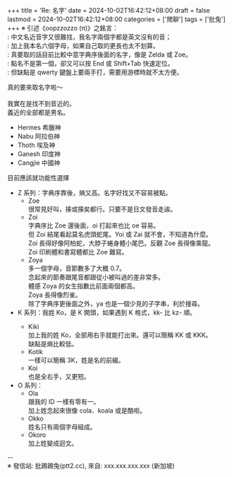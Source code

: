 +++
title = 'Re: 名字'
date = 2024-10-02T16:42:12+08:00
draft = false
lastmod = 2024-10-02T16:42:12+08:00
categories = ['閒聊']
tags = ['批兔']
+++
※ 引述《oopzzozzo (π)》之銘言：<br>
: 中文名近音字又很難找，我名字兩個字都是英文沒有的音；<br>
: 加上我本名六個字母，如果自己取的更長也太不划算。<br>
: 真要取的話目前比較中意字典序後面的名字，像是 Zelda 或 Zoe。<br>
: 點名不是第一個，卻又可以按 End 或 Shift+Tab 快速定位。<br>
: 但缺點是 qwerty 鍵盤上要兩手打，需要用游標時就不太方便。<br>

真的要來取名字啦～<br>
<br>
我實在是找不到音近的。<br>
義近的全部都是男名。<br>
- Hermes 希臘神<br>
- Nabu 阿拉伯神<br>
- Thoth 埃及神<br>
- Ganesh 印度神<br>
- Cangjie 中國神

目前應該就功能性選擇<br>
- Z 系列：字典序靠後，熵又高。名字好找又不容易被點。<br>
  - Zoe<br>
    很常見好叫，揍或揍矣都行。只要不是日文發音走誒。<br>
  - Zoi<br>
    字典序比 Zoe 還後面，oi 打起來也比 oe 容易。<br>
    但 Zoi 結尾看起莫名虎頭蛇尾。Yoi 或 Zai 就不會，不知道為什麼。<br>
    Zoi 長得好像阿柏蛇，大脖子蜷身體小尾巴。反觀 Zoe 長得像乘龍。<br>
    Zoi 印刷體和書寫體都比 Zoe 難寫。<br>
  - Zoya<br>
    多一個字母，音節數多了大概 0.7。<br>
    念起來的節奏跟尾音都跟從小被叫過的差非常多。<br>
    體感 Zoya 的女生指數比前面兩個都高。<br>
    Zoya 長得像烈雀。<br>
    除了字典序更後面之外，ya 也是一個少見的子字串，利於搜尋。<br>
- K 系列：我姓 Ko，是 K 開頭，如果遇到 K<first-name> 格式，kk- 比 kz- 順。<br>
  - Kiki<br>
    加上我的姓 Ko，全部用右手就能打出來。還可以簡稱 KK 或 KKK。<br>
    缺點是熵比較低。<br>
  - Kotik<br>
    一樣可以簡稱 3K，姓是名的前綴。<br>
  - Koi<br>
    也是全右手，又更短。<br>
- O 系列：<br>
  - Ola<br>
    跟我的 ID 一樣有零有一。<br>
    加上姓念起來很像 cola、koala 或是酷啦。<br>
  - Okko<br>
    姓名只有兩個字母組成。<br>
  - Okoro<br>
    加上姓變成迴文。<br>

--<br>
※ 發信站: 批踢踢兔(ptt2.cc), 來自: xxx.xxx.xxx.xxx (新加坡)<br>
